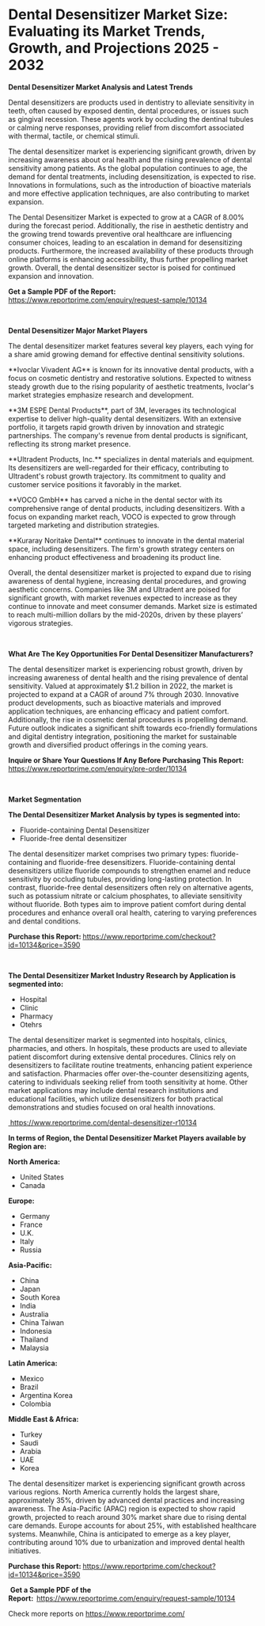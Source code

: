 <p><h1>Dental Desensitizer Market Size: Evaluating its Market Trends, Growth, and Projections 2025 - 2032</h1></p><p><strong>Dental Desensitizer Market Analysis and Latest Trends</strong></p>
<p><p>Dental desensitizers are products used in dentistry to alleviate sensitivity in teeth, often caused by exposed dentin, dental procedures, or issues such as gingival recession. These agents work by occluding the dentinal tubules or calming nerve responses, providing relief from discomfort associated with thermal, tactile, or chemical stimuli.</p><p>The dental desensitizer market is experiencing significant growth, driven by increasing awareness about oral health and the rising prevalence of dental sensitivity among patients. As the global population continues to age, the demand for dental treatments, including desensitization, is expected to rise. Innovations in formulations, such as the introduction of bioactive materials and more effective application techniques, are also contributing to market expansion.</p><p>The Dental Desensitizer Market is expected to grow at a CAGR of 8.00% during the forecast period. Additionally, the rise in aesthetic dentistry and the growing trend towards preventive oral healthcare are influencing consumer choices, leading to an escalation in demand for desensitizing products. Furthermore, the increased availability of these products through online platforms is enhancing accessibility, thus further propelling market growth. Overall, the dental desensitizer sector is poised for continued expansion and innovation.</p></p>
<p><strong>Get a Sample PDF of the Report:&nbsp;</strong> <a href="https://www.reportprime.com/enquiry/request-sample/10134?utm_campaign=3065&utm_medium=2&utm_source=Github&utm_content=ia&utm_term=20032025&utm_id=dental-desensitizer">https://www.reportprime.com/enquiry/request-sample/10134</a></p>
<p>&nbsp;</p>
<p><strong>Dental Desensitizer Major Market Players</strong></p>
<p><p>The dental desensitizer market features several key players, each vying for a share amid growing demand for effective dentinal sensitivity solutions. </p><p>**Ivoclar Vivadent AG** is known for its innovative dental products, with a focus on cosmetic dentistry and restorative solutions. Expected to witness steady growth due to the rising popularity of aesthetic treatments, Ivoclar's market strategies emphasize research and development.</p><p>**3M ESPE Dental Products**, part of 3M, leverages its technological expertise to deliver high-quality dental desensitizers. With an extensive portfolio, it targets rapid growth driven by innovation and strategic partnerships. The company's revenue from dental products is significant, reflecting its strong market presence.</p><p>**Ultradent Products, Inc.** specializes in dental materials and equipment. Its desensitizers are well-regarded for their efficacy, contributing to Ultradent's robust growth trajectory. Its commitment to quality and customer service positions it favorably in the market.</p><p>**VOCO GmbH** has carved a niche in the dental sector with its comprehensive range of dental products, including desensitizers. With a focus on expanding market reach, VOCO is expected to grow through targeted marketing and distribution strategies.</p><p>**Kuraray Noritake Dental** continues to innovate in the dental material space, including desensitizers. The firm's growth strategy centers on enhancing product effectiveness and broadening its product line.</p><p>Overall, the dental desensitizer market is projected to expand due to rising awareness of dental hygiene, increasing dental procedures, and growing aesthetic concerns. Companies like 3M and Ultradent are poised for significant growth, with market revenues expected to increase as they continue to innovate and meet consumer demands. Market size is estimated to reach multi-million dollars by the mid-2020s, driven by these players’ vigorous strategies.</p></p>
<p>&nbsp;</p>
<p><strong>What Are The Key Opportunities For Dental Desensitizer Manufacturers?</strong></p>
<p><p>The dental desensitizer market is experiencing robust growth, driven by increasing awareness of dental health and the rising prevalence of dental sensitivity. Valued at approximately $1.2 billion in 2022, the market is projected to expand at a CAGR of around 7% through 2030. Innovative product developments, such as bioactive materials and improved application techniques, are enhancing efficacy and patient comfort. Additionally, the rise in cosmetic dental procedures is propelling demand. Future outlook indicates a significant shift towards eco-friendly formulations and digital dentistry integration, positioning the market for sustainable growth and diversified product offerings in the coming years.</p></p>
<p><strong>Inquire or Share Your Questions If Any Before Purchasing This Report:</strong> <a href="https://www.reportprime.com/enquiry/pre-order/10134?utm_campaign=3065&utm_medium=2&utm_source=Github&utm_content=ia&utm_term=20032025&utm_id=dental-desensitizer">https://www.reportprime.com/enquiry/pre-order/10134</a></p>
<p>&nbsp;</p>
<p><strong>Market Segmentation</strong></p>
<p><strong>The Dental Desensitizer Market Analysis by types is segmented into:</strong></p>
<p><ul><li>Fluoride-containing Dental Desensitizer</li><li>Fluoride-free dental desensitizer</li></ul></p>
<p><p>The dental desensitizer market comprises two primary types: fluoride-containing and fluoride-free desensitizers. Fluoride-containing dental desensitizers utilize fluoride compounds to strengthen enamel and reduce sensitivity by occluding tubules, providing long-lasting protection. In contrast, fluoride-free dental desensitizers often rely on alternative agents, such as potassium nitrate or calcium phosphates, to alleviate sensitivity without fluoride. Both types aim to improve patient comfort during dental procedures and enhance overall oral health, catering to varying preferences and dental conditions.</p></p>
<p><strong>Purchase this Report:&nbsp;</strong><a href="https://www.reportprime.com/checkout?id=10134&price=3590&utm_campaign=3065&utm_medium=2&utm_source=Github&utm_content=ia&utm_term=20032025&utm_id=dental-desensitizer">https://www.reportprime.com/checkout?id=10134&price=3590</a></p>
<p>&nbsp;</p>
<p><strong>The Dental Desensitizer Market Industry Research by Application is segmented into:</strong></p>
<p><ul><li>Hospital</li><li>Clinic</li><li>Pharmacy</li><li>Otehrs</li></ul></p>
<p><p>The dental desensitizer market is segmented into hospitals, clinics, pharmacies, and others. In hospitals, these products are used to alleviate patient discomfort during extensive dental procedures. Clinics rely on desensitizers to facilitate routine treatments, enhancing patient experience and satisfaction. Pharmacies offer over-the-counter desensitizing agents, catering to individuals seeking relief from tooth sensitivity at home. Other market applications may include dental research institutions and educational facilities, which utilize desensitizers for both practical demonstrations and studies focused on oral health innovations.</p></p>
<p><a href="https://www.reportprime.com/dental-desensitizer-r10134?utm_campaign=3065&utm_medium=2&utm_source=Github&utm_content=ia&utm_term=20032025&utm_id=dental-desensitizer">&nbsp;https://www.reportprime.com/dental-desensitizer-r10134</a></p>
<p><strong>In terms of Region, the Dental Desensitizer Market Players available by Region are:</strong></p>
<p>
    <p> <strong> North America: </strong>
        <ul>
            <li>United States</li>
            <li>Canada</li>
        </ul>
        </p> 
    <p> <strong> Europe: </strong>
        <ul>
            <li>Germany</li>
            <li>France</li>
            <li>U.K.</li>
            <li>Italy</li>
            <li>Russia</li>
        </ul>
        </p> 
    <p> <strong> Asia-Pacific: </strong>
        <ul>
            <li>China</li>
            <li>Japan</li>
            <li>South Korea</li>
            <li>India</li>
            <li>Australia</li>
            <li>China Taiwan</li>
            <li>Indonesia</li>
            <li>Thailand</li>
            <li>Malaysia</li>
        </ul>
        </p> 
    <p> <strong> Latin America: </strong>
        <ul>
            <li>Mexico</li>
            <li>Brazil</li>
            <li>Argentina Korea</li>
            <li>Colombia</li>
        </ul>
        </p> 
    <p> <strong> Middle East & Africa: </strong>
        <ul>
            <li>Turkey</li>
            <li>Saudi</li>
            <li>Arabia</li>
            <li>UAE</li>
            <li>Korea</li>
        </ul>
    </p>
    </p>
<p><p>The dental desensitizer market is experiencing significant growth across various regions. North America currently holds the largest share, approximately 35%, driven by advanced dental practices and increasing awareness. The Asia-Pacific (APAC) region is expected to show rapid growth, projected to reach around 30% market share due to rising dental care demands. Europe accounts for about 25%, with established healthcare systems. Meanwhile, China is anticipated to emerge as a key player, contributing around 10% due to urbanization and improved dental health initiatives.</p></p>
<p><strong>Purchase this Report: </strong><a href="https://www.reportprime.com/checkout?id=10134&price=3590&utm_campaign=3065&utm_medium=2&utm_source=Github&utm_content=ia&utm_term=20032025&utm_id=dental-desensitizer">https://www.reportprime.com/checkout?id=10134&price=3590</a></p>
<p>&nbsp;<strong>Get a Sample PDF of the Report:&nbsp;&nbsp;</strong><a href="https://www.reportprime.com/enquiry/request-sample/10134?utm_campaign=3065&utm_medium=2&utm_source=Github&utm_content=ia&utm_term=20032025&utm_id=dental-desensitizer">https://www.reportprime.com/enquiry/request-sample/10134</a></p>
<p><strong></strong></p>
<p>Check more reports on <a href="https://www.reportprime.com/?utm_campaign=3065&utm_medium=2&utm_source=Github&utm_content=ia&utm_term=20032025&utm_id=dental-desensitizer">https://www.reportprime.com/</a></p>